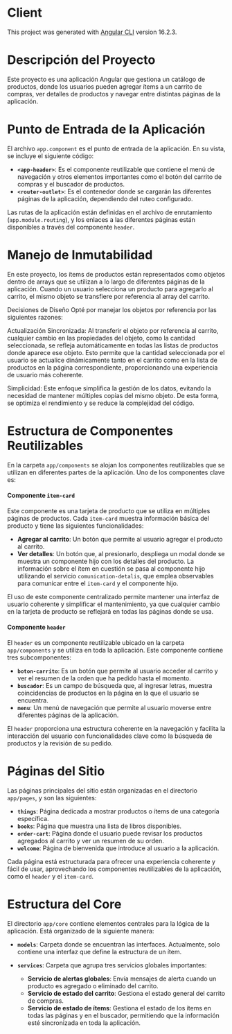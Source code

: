 # Client

This project was generated with [Angular CLI](https://github.com/angular/angular-cli) version 16.2.3.

# Descripción del Proyecto

Este proyecto es una aplicación Angular que gestiona un catálogo de productos, donde los usuarios pueden agregar ítems a un carrito de compras, ver detalles de productos y navegar entre distintas páginas de la aplicación.

# Punto de Entrada de la Aplicación

El archivo `app.component` es el punto de entrada de la aplicación. En su vista, se incluye el siguiente código:

- **`<app-header>`**: Es el componente reutilizable que contiene el menú de navegación y otros elementos importantes como el botón del carrito de compras y el buscador de productos.
- **`<router-outlet>`**: Es el contenedor donde se cargarán las diferentes páginas de la aplicación, dependiendo del ruteo configurado.

Las rutas de la aplicación están definidas en el archivo de enrutamiento (`app.module.routing`), y los enlaces a las diferentes páginas están disponibles a través del componente `header`.


# Manejo de Inmutabilidad
En este proyecto, los ítems de productos están representados como objetos dentro de arrays que se utilizan a lo largo de diferentes páginas de la aplicación. Cuando un usuario selecciona un producto para agregarlo al carrito, el mismo objeto se transfiere por referencia al array del carrito.

Decisiones de Diseño
Opté por manejar los objetos por referencia por las siguientes razones:

Actualización Sincronizada: Al transferir el objeto por referencia al carrito, cualquier cambio en las propiedades del objeto, como la cantidad seleccionada, se refleja automáticamente en todas las listas de productos donde aparece ese objeto. Esto permite que la cantidad seleccionada por el usuario se actualice dinámicamente tanto en el carrito como en la lista de productos en la página correspondiente, proporcionando una experiencia de usuario más coherente.

Simplicidad: Este enfoque simplifica la gestión de los datos, evitando la necesidad de mantener múltiples copias del mismo objeto. De esta forma, se optimiza el rendimiento y se reduce la complejidad del código.

# Estructura de Componentes Reutilizables

En la carpeta `app/components` se alojan los componentes reutilizables que se utilizan en diferentes partes de la aplicación. Uno de los componentes clave es:

#### Componente `item-card`

Este componente es una tarjeta de producto que se utiliza en múltiples páginas de productos. Cada `item-card` muestra información básica del producto y tiene las siguientes funcionalidades:

- **Agregar al carrito**: Un botón que permite al usuario agregar el producto al carrito.
- **Ver detalles**: Un botón que, al presionarlo, despliega un modal donde se muestra un componente hijo con los detalles del producto. La información sobre el ítem en cuestión se pasa al componente hijo utilizando el servicio `comunication-detalis`, que emplea observables para comunicar entre el `item-card` y el componente hijo.

El uso de este componente centralizado permite mantener una interfaz de usuario coherente y simplificar el mantenimiento, ya que cualquier cambio en la tarjeta de producto se reflejará en todas las páginas donde se usa.


#### Componente `header`

El `header` es un componente reutilizable ubicado en la carpeta `app/components` y se utiliza en toda la aplicación. Este componente contiene tres subcomponentes:

- **`boton-carrito`**: Es un botón que permite al usuario acceder al carrito y ver el resumen de la orden que ha pedido hasta el momento.
- **`buscador`**: Es un campo de búsqueda que, al ingresar letras, muestra coincidencias de productos en la página en la que el usuario se encuentra.
- **`menu`**: Un menú de navegación que permite al usuario moverse entre diferentes páginas de la aplicación.

El `header` proporciona una estructura coherente en la navegación y facilita la interacción del usuario con funcionalidades clave como la búsqueda de productos y la revisión de su pedido.

# Páginas del Sitio

Las páginas principales del sitio están organizadas en el directorio `app/pages`, y son las siguientes:

- **`things`**: Página dedicada a mostrar productos o ítems de una categoría específica.
- **`books`**: Página que muestra una lista de libros disponibles.
- **`order-cart`**: Página donde el usuario puede revisar los productos agregados al carrito y ver un resumen de su orden.
- **`welcome`**: Página de bienvenida que introduce al usuario a la aplicación.

Cada página está estructurada para ofrecer una experiencia coherente y fácil de usar, aprovechando los componentes reutilizables de la aplicación, como el `header` y el `item-card`.

# Estructura del Core

El directorio `app/core` contiene elementos centrales para la lógica de la aplicación. Está organizado de la siguiente manera:

- **`models`**: Carpeta donde se encuentran las interfaces. Actualmente, solo contiene una interfaz que define la estructura de un ítem.
  
- **`services`**: Carpeta que agrupa tres servicios globales importantes:
  - **Servicio de alertas globales**: Envía mensajes de alerta cuando un producto es agregado o eliminado del carrito.
  - **Servicio de estado del carrito**: Gestiona el estado general del carrito de compras.
  - **Servicio de estado de ítems**: Gestiona el estado de los ítems en todas las páginas y en el buscador, permitiendo que la información esté sincronizada en toda la aplicación.




